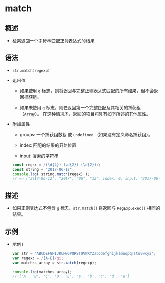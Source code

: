 # match

## 概述

  - 检索返回一个字符串匹配正则表达式的结果

## 语法

  - `str.match(regexp)`

  - 返回值

      - 如果使用 `g` 标志，则将返回与完整正则表达式匹配的所有结果，但不会返回捕获组。

      - 如果未使用 `g` 标志，则仅返回第一个完整匹配及其相关的捕获组（`Array`）。 在这种情况下，返回的项目将具有如下所述的其他属性。

  - 附加属性

      - groups: 一个捕获组数组 或 `undefined` （如果没有定义命名捕获组）。

      - index: 匹配的结果的开始位置

      - input: 搜索的字符串

    ```javascript
    const regex = /(\d{4})-(\d{2})-(\d{2})/;
    const string = "2017-06-12";
    console.log( string.match(regex) );
    // => ["2017-06-12", "2017", "06", "12", index: 0, input: "2017-06-12"]
    ```

## 描述

  - 如果正则表达式不包含 `g` 标志，`str.match()` 将返回与 `RegExp.exec()` 相同的结果。

## 示例

  - 示例1

    ```javascript
    var str = 'ABCDEFGHIJKLMNOPQRSTUVWXYZabcdefghijklmnopqrstuvwxyz';
    var regexp = /[A-E]/gi;
    var matches_array = str.match(regexp);

    console.log(matches_array);
    // ['A', 'B', 'C', 'D', 'E', 'a', 'b', 'c', 'd', 'e']
    ```
